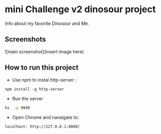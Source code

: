 # mini Challenge v2 dinosour project
Info about my favorite Dinosour and Me.

## Screenshots
![main screenshot](insert image here)

## How to run this project


* Use npm to instal http-server : 
``` 
npm install -g http-server

````
* Run the server

``` sh
hs  -p 9999
```
* Open Chrome and navaigate to: 
```
localhost: http://127.0.0.1:8080/
```
